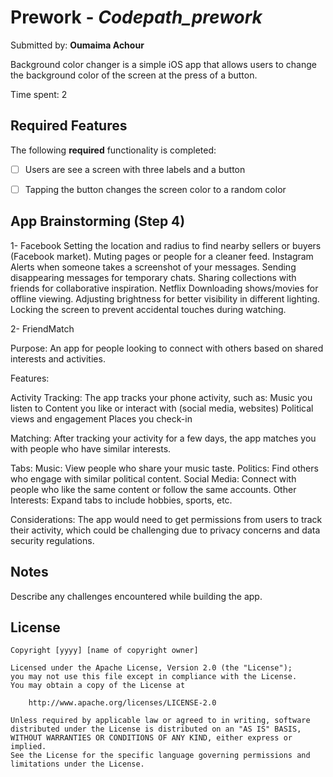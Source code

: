 # Prework - *Codepath_prework*

Submitted by: **Oumaima Achour**

Background color changer is a simple iOS app that allows users to change the background color of the screen at the press of a button. 

Time spent: 2

## Required Features

The following **required** functionality is completed:

- [ ] Users are see a screen with three labels and a button
- [ ] Tapping the button changes the screen color to a random color
 

## App Brainstorming (Step 4)

1- Facebook 
        Setting the location and radius to find nearby sellers or buyers (Facebook market).
        Muting pages or people for a cleaner feed.
     Instagram
        Alerts when someone takes a screenshot of your messages.
        Sending disappearing messages for temporary chats.
        Sharing collections with friends for collaborative inspiration.
     Netflix
        Downloading shows/movies for offline viewing.
        Adjusting brightness for better visibility in different lighting.
        Locking the screen to prevent accidental touches during watching.
     
  2- FriendMatch
    
Purpose: 
An app for people looking to connect with others based on shared interests and activities.

Features:

Activity Tracking: 
The app tracks your phone activity, such as:
Music you listen to
Content you like or interact with (social media, websites)
Political views and engagement
Places you check-in

  Matching: 
After tracking your activity for a few days, the app matches you with people who have similar interests.

  Tabs:
Music: View people who share your music taste.
Politics: Find others who engage with similar political content.
Social Media: Connect with people who like the same content or follow the same accounts.
Other Interests: Expand tabs to include hobbies, sports, etc.

  Considerations:
The app would need to get permissions from users to track their activity, which could be challenging due to privacy concerns and data security regulations.

## Notes

Describe any challenges encountered while building the app.

## License

    Copyright [yyyy] [name of copyright owner]

    Licensed under the Apache License, Version 2.0 (the "License");
    you may not use this file except in compliance with the License.
    You may obtain a copy of the License at

        http://www.apache.org/licenses/LICENSE-2.0

    Unless required by applicable law or agreed to in writing, software
    distributed under the License is distributed on an "AS IS" BASIS,
    WITHOUT WARRANTIES OR CONDITIONS OF ANY KIND, either express or implied.
    See the License for the specific language governing permissions and
    limitations under the License.
